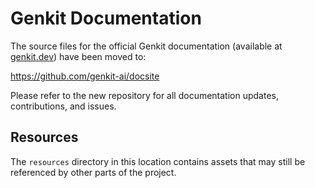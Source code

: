 # Genkit Documentation

The source files for the official Genkit documentation (available at [genkit.dev](https://genkit.dev)) have been moved to:

https://github.com/genkit-ai/docsite

Please refer to the new repository for all documentation updates, contributions, and issues.

## Resources

The `resources` directory in this location contains assets that may still be referenced by other parts of the project.
